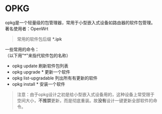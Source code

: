 # OPKG

opkg是一个轻量级的包管理器，常用于小型嵌入式设备如路由器的软件包管理。  
著名使用者：OpenWrt

> 常用的软件包后缀 **\*.ipk**

一些常用的命令：  
（以下用"*"来指代软件包的名称）

- opkg update 刷新软件包列表
- opkg upgrade * 更新一个软件
- opkg list-upgradable 列出所有有更新的软件
- opkg install * 安装一个软件

> 注意：由于opkg设计之初是给小型嵌入式设备用的，这种设备上常受限于空间大小，**不推崇**更新，而是彻底重装。故**没有**设计一键更新全部软件的命令。
